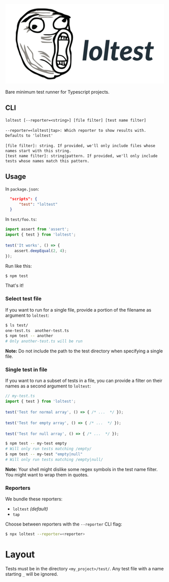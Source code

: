<img src="loltest.png" alt="Loltest" width="500">

Bare minimum test runner for Typescript projects.

## CLI

```
loltest [--reporter=<string>] [file filter] [test name filter]

--reporter=<loltest|tap>: Which reporter to show results with. Defaults to 'loltest'

[file filter]: string. If provided, we'll only include files whose names start with this string.
[test name filter]: string|pattern. If provided, we'll only include tests whose names match this pattern.
```

## Usage

In `package.json`:

```json
  "scripts": {
      "test": "loltest"
  }
```

In `test/foo.ts`:

```typescript
import assert from 'assert';
import { test } from 'loltest';

test('It works', () => {
    assert.deepEqual(2, 4);
});
```

Run like this:

```bash
$ npm test
```

That's it!

### Select test file

If you want to run for a single file, provide a portion of the filename as argument to `loltest`:

```bash
$ ls test/
one-test.ts  another-test.ts
$ npm test -- another
# Only another-test.ts will be run
```

**Note:** Do not include the path to the test directory when specifying a single file.

### Single test in file

If you want to run a subset of tests in a file, you can provide a filter on their names as a second argument to `loltest`: 

```ts
// my-test.ts
import { test } from 'loltest';

test('Test for normal array', () => { /* ...  */ });

test('Test for empty array', () => { /* ...  */ });

test('Test for null array', () => { /* ...  */ });
```
```bash
$ npm test -- my-test empty
# Will only run tests matching /empty/
$ npm test -- my-test "empty|null"
# Will only run tests matching /empty|null/
```

**Note:** Your shell might dislike some regex symbols in the test name filter. You might want to wrap them in quotes.

### Reporters

We bundle these reporters:

- `loltest` *(default)*
- `tap`

Choose between reporters with the `--reporter` CLI flag:

```bash
$ npx loltest --reporter=<reporter>
```

# Layout

Tests must be in the directory `<my_project>/test/`. Any test file with a name starting
`_` will be ignored.
